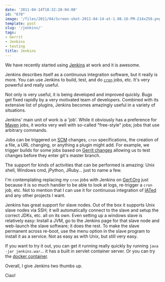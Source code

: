 ```yaml
---
date: '2011-04-14T18:32:28-04:00'
id: "678"
image: '/files/2011/04/Screen-shot-2011-04-14-at-1.08.16-PM-214x250.png'
template: post
slug: '/jenkins/'
tags:
- Gerrit
- Jenkins
- testing
title: Jenkins
---
```


We have recently started using [Jenkins](http://jenkins-ci.org/) at work and
it is awesome.

Jenkins describes itself as a continuous integration software, but it really
is more. You can use Jenkins to build, test, and do
[`cron`](http://en.wikipedia.org/wiki/Cron) jobs, etc. It's very powerful and
really useful.

Not only is very useful, it is being developed and improved quickly. Bugs get
fixed rapidly by a very motivated team of developers. Combined with its
extensive list of plugins, Jenkins becomes amazingly useful in a variety of
situations.

Jenkins' main unit of work is a 'job'. While it obviously has a preference for
[Maven](http://maven.apache.org/) jobs, it works very well with so-called
"free-style" jobs; jobs that use arbitrary commands.

Jobs can be triggered on
[SCM](http://en.wikipedia.org/wiki/Source_Code_Management) changes, `cron`
specifications, the creation of a file, a URL changing, or anything a plugin
might add. For example, we trigger builds for some jobs based on
[Gerrit changes](https://wiki.jenkins-ci.org/display/JENKINS/Gerrit+Trigger)
allowing us to test changes before they enter git's master branch.

The support for kinds of activities that can be performed is amazing: Unix
shell, Windows cmd, jPython, JRuby... just to name a few.

I'm contemplating replacing my `cron` jobs with Jenkins on
[Gerf.Org](http://gerf.org) just because it is so much handier to be able to
look at logs, re-trigger a `cron` job, etc. Not to mention that I can use it
for continuous integration of [IATed](https://github.com/docwhat/iated) and
any other projects I want.

Jenkins has great support for slave nodes. Out of the box it supports Unix
slave nodes via SSH; it will automatically connect to the slave and setup the
correct JDKs, etc. all on its own. Even setting up a windows slave is
relatively easy: Install a JVM, go to the Jenkins page for that slave node and
web-launch the slave software; it does the rest. To make the slave permanent
across re-boot, use the menu option in the slave program to install it as a
service. Not as easy as with Unix, but still very easy.

If you want to try it out, you can get it running really quickly by running
`java -jar jenkins.war`... it has a built in servlet container server. Or you
can try the [docker container](https://hub.docker.com/_/jenkins/).

Overall, I give Jenkins two thumbs up.

Ciao!

